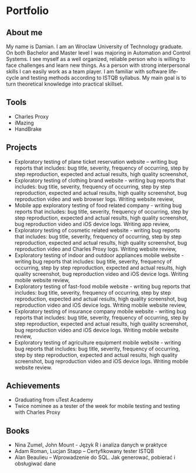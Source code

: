 # Portfolio

## About me

My name is Damian. I am an Wroclaw University of Technology graduate. On both Bachelor and Master level I was majoring in Automation and Control Systems. 
I see myself as a well organized, reliable person who is willing to face challenges and learn new things. As a person with strong interpersonal skills I can easily work as a team player. 
I am familiar with software life-cycle and testing methods according to ISTQB syllabus. My main goal is to turn theoretical knowledge into practical skillset. 

## Tools

*	Charles Proxy
*	iMazing
*	HandBrake

## Projects

*	Exploratory testing of plane ticket reservation website – writing bug reports that includes: bug title, severity, frequency of occurring, step by step reproduction, 
expected and actual results, high quality screenshot,
*	Exploratory testing of clothing brand website - writing bug reports that includes: bug title, severity, frequency of occurring, step by step reproduction, 
expected and actual results, high quality screenshot, bug reproduction video and web browser logs. Writing website review,
*	Mobile app exploratory testing of food related company - writing bug reports that includes: bug title, severity, frequency of occurring, step by step reproduction, 
expected and actual results, high quality screenshot, bug reproduction video and iOS device logs. Writing app review,
*	Exploratory testing of cosmetic related website - writing bug reports that includes: bug title, severity, frequency of occurring, step by step reproduction, 
expected and actual results, high quality screenshot, bug reproduction video and Charles Proxy logs. Writing website review,
*	Exploratory testing of indoor and outdoor appliances mobile website - writing bug reports that includes: bug title, severity, frequency of occurring, step by step reproduction,
expected and actual results, high quality screenshot, bug reproduction video and iOS device logs. Writing mobile website review,
*	Exploratory testing of fast-food mobile website - writing bug reports that includes: bug title, severity, frequency of occurring, step by step reproduction, 
expected and actual results, high quality screenshot, bug reproduction video and iOS device logs. Writing mobile website review,
* Exploratory testing of insurance company mobile website - writing bug reports that includes: bug title, severity, frequency of occurring, step by step reproduction, expected and actual results, high quality screenshot, bug reproduction video and iOS device logs. Writing mobile website review,
* Exploratory testing of agriculture equipment mobile website - writing bug reports that includes: bug title, severity, frequency of occurring, step by step reproduction, expected and actual results, high quality screenshot, bug reproduction video and iOS device logs. Writing mobile website review.

## Achievements

* Graduating from uTest Academy
*	Twice nominee as a tester of the week for mobile testing and testing with Charles Proxy

## Books

*	Nina Zumel, John Mount - Język R i analiza danych w praktyce 
*	Adam Roman, Lucjan Stapp – Certyfikowany tester ISTQB
*	Alan Beaulieu – Wprowadzenie do SQL. Jak generować, pobierać i obsługiwać dane


